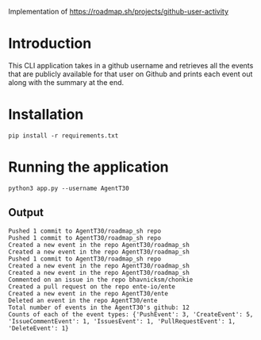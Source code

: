 Implementation of https://roadmap.sh/projects/github-user-activity

# Introduction
This CLI application takes in a github username and retrieves all the events that are publicly available for that user on Github and prints each event out along with the summary at the end.

# Installation

```
pip install -r requirements.txt
```

# Running the application

```
python3 app.py --username AgentT30
```

## Output

```
Pushed 1 commit to AgentT30/roadmap_sh repo
Pushed 1 commit to AgentT30/roadmap_sh repo
Created a new event in the repo AgentT30/roadmap_sh
Created a new event in the repo AgentT30/roadmap_sh
Pushed 1 commit to AgentT30/roadmap_sh repo
Created a new event in the repo AgentT30/roadmap_sh
Created a new event in the repo AgentT30/roadmap_sh
Commented on an issue in the repo bhavnicksm/chonkie
Created a pull request on the repo ente-io/ente
Created a new event in the repo AgentT30/ente
Deleted an event in the repo AgentT30/ente
Total number of events in the AgentT30's github: 12
Counts of each of the event types: {'PushEvent': 3, 'CreateEvent': 5, 'IssueCommentEvent': 1, 'IssuesEvent': 1, 'PullRequestEvent': 1, 'DeleteEvent': 1}
```

